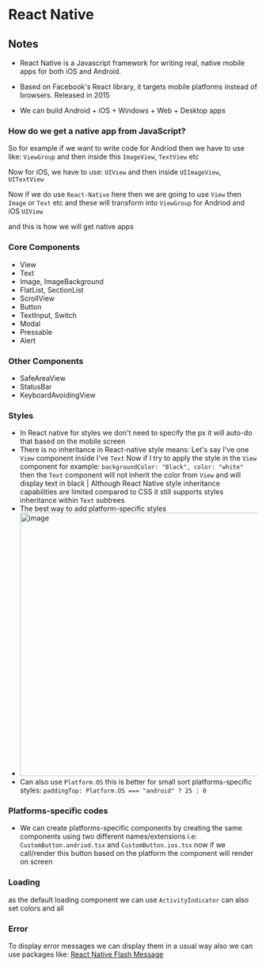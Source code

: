 # React Native

## Notes

- React Native is a Javascript framework for writing real, native mobile apps for both iOS and Android.

- Based on Facebook's React library, it targets mobile platforms instead of browsers. Released in 2015

- We can build Android + iOS + Windows + Web + Desktop apps

### How do we get a native app from JavaScript?

So for example if we want to write code for Andriod then we have to use like: `ViewGroup` and then inside this `ImageView`, `TextView` etc

Now for iOS, we have to use: `UIView` and then inside `UIImageView`, `UITextView`

Now if we do use `React-Native` here then we are going to use `View` then `Image` or `Text` etc and these will transform into `ViewGroup` for Andriod and iOS `UIView`

and this is how we will get native apps

### Core Components

- View
- Text
- Image, ImageBackground
- FlatList, SectionList
- ScrollView
- Button
- TextInput, Switch
- Modal
- Pressable
- Alert

### Other Components

- SafeAreaView
- StatusBar
- KeyboardAvoidingView

### Styles

- In React native for styles we don't need to specify the px it will auto-do that based on the mobile screen
- There is no inheritance in React-native style means: Let's say I've one `View` component inside I've `Text` Now if I try to apply the style in the `View` component for example: `backgroundColor: "Black", color: "white"` then the `Text` component will not inherit the color from `View` and will display text in black | Although React Native style inheritance capabilities are limited compared to CSS it still supports styles inheritance within `Text` subtrees
- The best way to add platform-specific styles
- <img width="531" alt="image" src="https://github.com/thekawsarhossain/React-Native-Recap/assets/86672839/5e0e43f1-38ef-4cc6-9458-5b29e9af389b">
- Can also use `Platform.OS` this is better for small sort platforms-specific styles: `paddingTop: Platform.OS === "android" ? 25 : 0`
    

### Platforms-specific codes 

- We can create platforms-specific components by creating the same components using two different names/extensions i.e: `CustomButton.andriod.tsx` and `CustomButton.ios.tsx` now if we call/render this button based on the platform the component will render on screen 

### Loading 

as the default loading component we can use `ActivityIndicator` can also set colors and all


### Error 

To display error messages we can display them in a usual way also we can use packages like: [React Native Flash Message](https://www.npmjs.com/package/react-native-flash-message)
